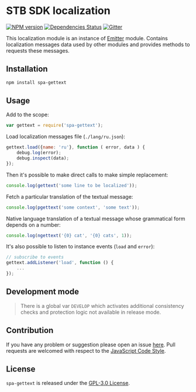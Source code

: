 STB SDK localization
====================

[![NPM version](https://img.shields.io/npm/v/spa-gettext.svg?style=flat-square)](https://www.npmjs.com/package/spa-gettext)
[![Dependencies Status](https://img.shields.io/david/spasdk/gettext.svg?style=flat-square)](https://david-dm.org/spasdk/gettext)
[![Gitter](https://img.shields.io/badge/gitter-join%20chat-blue.svg?style=flat-square)](https://gitter.im/DarkPark/spasdk)


This localization module is an instance of [Emitter](https://github.com/cjssdk/emitter) module.
Contains localization messages data used by other modules and provides methods to requests these messages.


## Installation ##

```bash
npm install spa-gettext
```


## Usage ##

Add to the scope:

```js
var gettext = require('spa-gettext');
```

Load localization messages file (`./lang/ru.json`):

```js
gettext.load({name: 'ru'}, function ( error, data ) {
    debug.log(error);
    debug.inspect(data);
});
```

Then it's possible to make direct calls to make simple replacement:

```js
console.log(gettext('some line to be localized'));
```

Fetch a particular translation of the textual message:

```js
console.log(pgettext('some context', 'some text'));
```

Native language translation of a textual message whose grammatical form depends on a number:

```js
console.log(ngettext('{0} cat', '{0} cats', 1));
```

It's also possible to listen to instance events (`load` and `error`):

```js
// subscribe to events
gettext.addListener('load', function () {
    ...
});
```


## Development mode ##

> There is a global var `DEVELOP` which activates additional consistency checks and protection logic not available in release mode.


## Contribution ##

If you have any problem or suggestion please open an issue [here](https://github.com/spasdk/gettext/issues).
Pull requests are welcomed with respect to the [JavaScript Code Style](https://github.com/DarkPark/jscs).


## License ##

`spa-gettext` is released under the [GPL-3.0 License](http://opensource.org/licenses/GPL-3.0).
